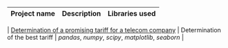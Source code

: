 | Project name | Description | Libraries used | 
| :---------------------- | :---------------------- | :---------------------- |

| [Determination of a promising tariff for a telecom company](https://github.com/agafurov/Data-Analysis-Projects/blob/main/06-mobile/5.%20Проектная%20работа.ipynb) | Determination of the best tariff | *pandas*, *numpy*, *scipy*, *matplotlib*, *seaborn* |
